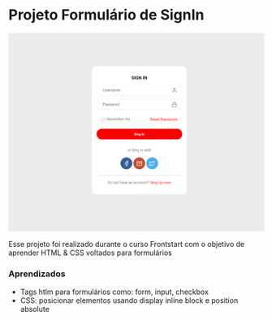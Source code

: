 # Projeto Formulário de SignIn

![Projeto Preview](https://github.com/erik-nathan/singinform/blob/master/assets/project-preview.png?raw=true)

Esse projeto foi realizado durante o curso Frontstart com o objetivo de aprender HTML & CSS voltados para formulários

### Aprendizados
- Tags htlm para formulários como: form, input, checkbox
- CSS: posicionar elementos usando display inline block e position absolute